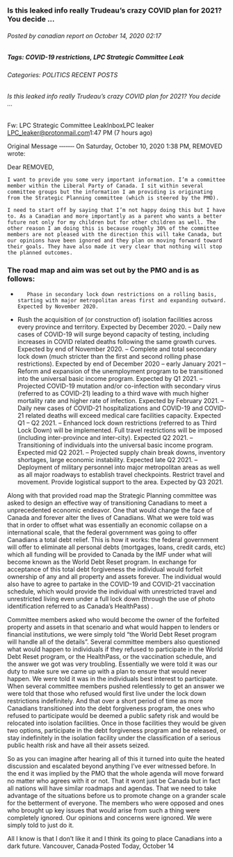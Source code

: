 ### Is this leaked info really Trudeau’s crazy COVID plan for 2021? You decide …

###### Posted by canadian report on October 14, 2020 02:17
##### Tags: COVID-19 restrictions, LPC Strategic Committee Leak
###### Categories: POLITICS RECENT POSTS
###### Is this leaked info really Trudeau’s crazy COVID plan for 2021? You decide …

Fw: LPC Strategic Committee LeakInboxLPC leaker <LPC_leaker@protonmail.com>1:47 PM (7 hours ago)

Original Message ‐‐‐‐‐‐‐
On Saturday, October 10, 2020 1:38 PM, REMOVED <REMOVED> wrote:

Dear REMOVED,
```
I want to provide you some very important information. I’m a committee member within the Liberal Party of Canada. I sit within several committee groups but the information I am providing is originating from the Strategic Planning committee (which is steered by the PMO).
```
```
I need to start off by saying that I’m not happy doing this but I have to. As a Canadian and more importantly as a parent who wants a better future not only for my children but for other children as well. The other reason I am doing this is because roughly 30% of the committee members are not pleased with the direction this will take Canada, but our opinions have been ignored and they plan on moving forward toward their goals. They have also made it very clear that nothing will stop the planned outcomes.
```
### The road map and aim was set out by the PMO and is as follows:

-		 Phase in secondary lock down restrictions on a rolling basis, starting with major metropolitan areas first and expanding outward. Expected by November 2020.
-	Rush the acquisition of (or construction of) isolation facilities across every province and territory. Expected by December 2020.
– Daily new cases of COVID-19 will surge beyond capacity of testing, including increases in COVID related deaths following the same growth curves. Expected by end of November 2020.
– Complete and total secondary lock down (much stricter than the first and second rolling phase restrictions). Expected by end of December 2020 – early January 2021
– Reform and expansion of the unemployment program to be transitioned into the universal basic income program. Expected by Q1 2021.
– Projected COVID-19 mutation and/or co-infection with secondary virus (referred to as COVID-21) leading to a third wave with much higher mortality rate and higher rate of infection. Expected by February 2021.
– Daily new cases of COVID-21 hospitalizations and COVID-19 and COVID-21 related deaths will exceed medical care facilities capacity. Expected Q1 – Q2 2021.
– Enhanced lock down restrictions (referred to as Third Lock Down) will be implemented. Full travel restrictions will be imposed (including inter-province and inter-city). Expected Q2 2021.
– Transitioning of individuals into the universal basic income program. Expected mid Q2 2021.
– Projected supply chain break downs, inventory shortages, large economic instability. Expected late Q2 2021.
– Deployment of military personnel into major metropolitan areas as well as all major roadways to establish travel checkpoints. Restrict travel and movement. Provide logistical support to the area. Expected by Q3 2021.

Along with that provided road map the Strategic Planning committee was asked to design an effective way of transitioning Canadians to meet a unprecedented economic endeavor. One that would change the face of Canada and forever alter the lives of Canadians. What we were told was that in order to offset what was essentially an economic collapse on a international scale, that the federal government was going to offer Canadians a total debt relief. This is how it works: the federal government will offer to eliminate all personal debts (mortgages, loans, credit cards, etc) which all funding will be provided
to Canada by the IMF under what will become known as the World Debt Reset program. In exchange for acceptance of this total debt forgiveness the individual would forfeit ownership of any and all property and assets forever. The individual would also have to agree to partake in the COVID-19 and COVID-21 vaccination schedule, which would provide the individual with unrestricted travel and unrestricted living even under a full lock down (through the use of photo identification referred to as Canada’s HealthPass) .

Committee members asked who would become the owner of the forfeited property and assets in that scenario and what would happen to lenders or financial institutions, we were simply told “the World Debt Reset program will handle all of the details”. Several committee members also questioned what would happen to individuals if they refused to participate in the World Debt Reset program, or the HealthPass, or the vaccination schedule, and the answer we got was very troubling. Essentially we were told it was our duty to make sure we came up with a plan to ensure that would never happen. We were told it was in the individuals best interest to participate. When several committee members pushed relentlessly to get an answer we were told that those who refused would first live under the lock down restrictions indefinitely. And that over a short period of time as more Canadians transitioned into the debt forgiveness program, the ones who refused to participate would be deemed a public safety risk and would be relocated into isolation facilities. Once in those facilities they would be given two options, participate in the debt forgiveness program and be released, or stay indefinitely in the isolation facility under the classification of a serious public health risk and have all their assets seized.

So as you can imagine after hearing all of this it turned into quite the heated discussion and escalated beyond anything I’ve ever witnessed before. In the end it was implied by the PMO that the whole agenda will move forward no matter who agrees with it or not. That it wont just be Canada but in fact all nations will have similar roadmaps and agendas. That we need to take advantage of the situations before us to promote change on a grander scale for the betterment of everyone. The members who were opposed and ones who brought up key issues that would arise from such a thing were completely ignored. Our opinions and concerns were ignored. We were simply told to just do it.

All I know is that I don’t like it and I think its going to place Canadians into a dark future.
Vancouver, Canada·Posted Today, October 14